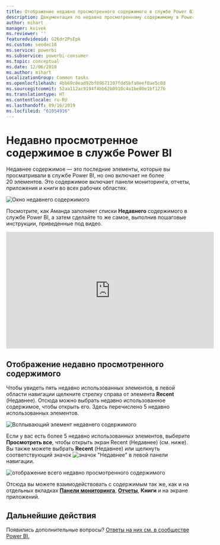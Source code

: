 ```yaml
---
title: Отображение недавно просмотренного содержимого в службе Power BI
description: Документация по недавно просмотренному содержимому в Power BI
author: mihart
manager: kvivek
ms.reviewer: ''
featuredvideoid: G26dr2PsEpk
ms.custom: seodec18
ms.service: powerbi
ms.subservice: powerbi-consumer
ms.topic: conceptual
ms.date: 12/06/2018
ms.author: mihart
LocalizationGroup: Common tasks
ms.openlocfilehash: 4bb69c8ead92bf69671107fdd5bfa0eef0ae5c0d
ms.sourcegitcommit: 52aa112ac9194f4bb62b0910c4a1be80e1bf1276
ms.translationtype: HT
ms.contentlocale: ru-RU
ms.lasthandoff: 09/16/2019
ms.locfileid: "61054916"
---
```

# <a name="recent-content-in-power-bi-service"></a>**Недавно просмотренное** содержимое в службе Power BI
Недавнее содержимое — это последние элементы, которые вы просматривали в службе Power BI, но оно включает не более 20 элементов.  Это содержимое включает панели мониторинга, отчеты, приложения и книги во всех рабочих областях.

![Окно недавнего содержимого](./media/end-user-recent/power-bi-recent-screen.png)

Посмотрите, как Аманда заполняет списки **Недавнего** содержимого в службе Power BI, а затем сделайте то же самое, выполнив пошаговые инструкции, приведенные под видео.

<iframe width="560" height="315" src="https://www.youtube.com/embed/G26dr2PsEpk" frameborder="0" allowfullscreen></iframe>

## <a name="display-recent-content"></a>Отображение недавно просмотренного содержимого
Чтобы увидеть пять недавно использованных элементов, в левой области навигации щелкните стрелку справа от элемента **Recent** (Недавнее).  Отсюда можно выбрать недавно использованное содержимое, чтобы открыть его. Здесь перечислено 5 недавно использованных элементов.

![Всплывающий элемент недавнего содержимого](./media/end-user-recent/power-bi-recent-flyout-new.png)

Если у вас есть более 5 недавно использованных элементов, выберите **Просмотреть все**, чтобы открыть экран Recent (Недавнее) (см. ниже). Вы также можете выбрать **Recent** (Недавнее) или щелкнуть соответствующий значок ![значок "Недавнее"](./media/end-user-recent/power-bi-recent-icon.png) в левой панели навигации.

![отображение всего недавно просмотренного содержимого](./media/end-user-recent/power-bi-recent-list.png)

Отсюда вы можете взаимодействовать с содержимым так же, как и на отдельных вкладках [**Панели мониторинга**](end-user-dashboards.md), [**Отчеты**](end-user-reports.md), **Книги** и на экране <!--[**Apps**](end-user-apps.md)--> приложений.

## <a name="next-steps"></a>Дальнейшие действия
<!--[Power BI service Apps](end-user-apps.md)-->

Появились дополнительные вопросы? [Ответы на них см. в сообществе Power BI.](http://community.powerbi.com/)

